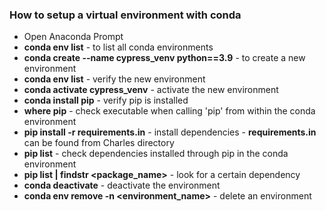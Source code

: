 ### How to setup a virtual environment with conda
* Open Anaconda Prompt
* __conda env list__ - to list all conda environments
* __conda create --name cypress_venv python==3.9__ - to create a new environment
* __conda env list__ - verify the new environment
* __conda activate cypress_venv__ - activate the new environment
* __conda install pip__ - verify pip is installed
* __where pip__ - check executable when calling 'pip' from within the conda environment
* __pip install -r requirements.in__ - install dependencies - **requirements.in** can be found from Charles directory
* __pip list__ - check dependencies installed through pip in the conda environment
* __pip list | findstr <package_name>__ - look for a certain dependency
* __conda deactivate__ - deactivate the environment
* __conda env remove -n <environment_name>__ - delete an environment
